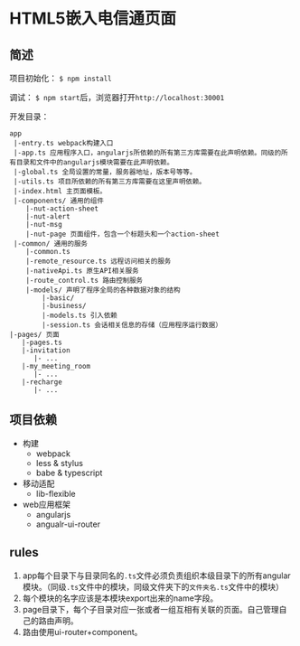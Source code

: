 # HTML5嵌入电信通页面


## 简述

项目初始化： `$ npm install`

调试： `$ npm start`后，浏览器打开`http://localhost:30001`

开发目录：

	app
	 |-entry.ts webpack构建入口
	 |-app.ts 应用程序入口，angularjs所依赖的所有第三方库需要在此声明依赖。同级的所有目录和文件中的angularjs模块需要在此声明依赖。
	 |-global.ts 全局设置的常量，服务器地址，版本号等等。
	 |-utils.ts 项目所依赖的所有第三方库需要在这里声明依赖。
	 |-index.html 主页面模板。
	 |-components/ 通用的组件
	 	|-nut-action-sheet
	 	|-nut-alert
	 	|-nut-msg
	 	|-nut-page 页面组件，包含一个标题头和一个action-sheet
	 |-common/ 通用的服务
		|-common.ts
		|-remote_resource.ts 远程访问相关的服务
		|-nativeApi.ts 原生API相关服务
		|-route_control.ts 路由控制服务
		|-models/ 声明了程序全局的各种数据对象的结构
			|-basic/
			|-business/
			|-models.ts 引入依赖
			|-session.ts 会话相关信息的存储（应用程序运行数据）
	|-pages/ 页面
	   |-pages.ts
	   |-invitation
	      |- ...
	   |-my_meeting_room
	  	  |- ...
	   |-recharge
	  	  |- ...

## 项目依赖

- 构建
	- webpack
	- less & stylus
	- babe & typescript
- 移动适配
	- lib-flexible
- web应用框架
	- angularjs
	- angualr-ui-router

## rules

1. app每个目录下与目录同名的`.ts`文件必须负责组织本级目录下的所有angular模块。（同级`.ts`文件中的模块，同级文件夹下的`文件夹名.ts`文件中的模块）
2. 每个模块的名字应该是本模块export出来的name字段。
3. page目录下，每个子目录对应一张或者一组互相有关联的页面。自己管理自己的路由声明。
4. 路由使用ui-router+component。

